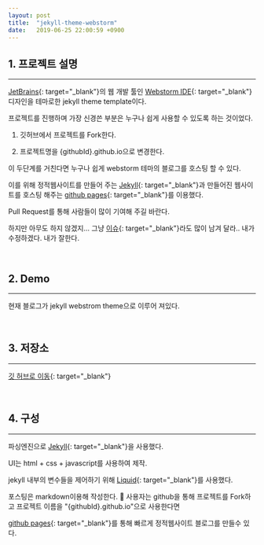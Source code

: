 ```yaml
---
layout: post
title:  "jekyll-theme-webstorm"
date:   2019-06-25 22:00:59 +0900
---
```

## 1. 프로젝트 설명
---

[JetBrains](https://www.jetbrains.com/){: target="_blank"}의 웹 개발 툴인 [Webstorm IDE](https://github.com/ebool/jekyll-theme-webstorm){: target="_blank"} 디자인을 테마로한 jekyll theme template이다.

프로젝트를 진행하며 가장 신경쓴 부분은 누구나 쉽게 사용할 수 있도록 하는 것이었다.

1. 깃허브에서 프로젝트를 Fork한다.

2. 프로젝트명을 {githubId}.github.io으로 변경한다.

이 두단계를 거친다면 누구나 쉽게 webstorm 테마의 블로그를 호스팅 할 수 있다.

이를 위해 정적웹사이트를 만들어 주는 [Jekyll](https://jekyllrb.com/){: target="_blank"}과 만들어진 웹사이트를 호스팅 해주는 [github pages](https://pages.github.com/){: target="_blank"}를 이용했다.

Pull Request를 통해 사람들이 많이 기여해 주길 바란다.

하지만 아무도 하지 않겠지... 그냥 [이슈](https://github.com/ebool/jekyll-theme-webstorm/issues){: target="_blank"}라도 많이 남겨 달라.. 내가 수정하겠다. 내가 잘한다.

<br>

## 2. Demo
---

현재 블로그가 jekyll webstrom theme으로 이루어 져있다.

<br>

## 3. 저장소
---

[깃 허브로 이동](https://github.com/ebool/jekyll-theme-webstorm){: target="_blank"}

<br>

## 4. 구성
---

파싱엔진으로 [Jekyll](https://jekyllrb.com/){: target="_blank"}을 사용했다.

UI는 html + css + javascript를 사용하여 제작.

jekyll 내부의 변수들을 제어하기 위해 [Liquid](https://shopify.github.io/liquid/){: target="_blank"}를 사용했다.

포스팅은 markdown이용해 작성한다.

사용자는 github을 통해 프로젝트를 Fork하고 프로젝트 이름을 "{githubId}.github.io"으로 사용한다면

[github pages](https://pages.github.com/){: target="_blank"}를 통해 빠르게 정적웹사이트 블로그를 만들수 있다.

<br>

 

